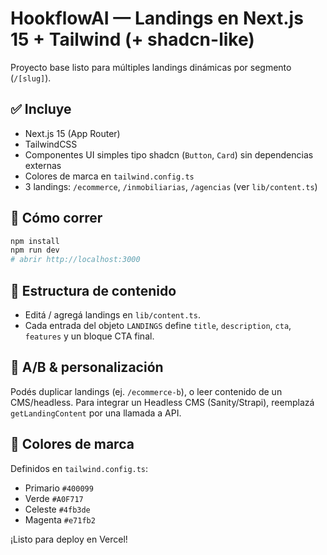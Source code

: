 
# HookflowAI — Landings en Next.js 15 + Tailwind (+ shadcn-like)

Proyecto base listo para múltiples landings dinámicas por segmento (`/[slug]`).

## ✅ Incluye
- Next.js 15 (App Router)
- TailwindCSS
- Componentes UI simples tipo shadcn (`Button`, `Card`) sin dependencias externas
- Colores de marca en `tailwind.config.ts`
- 3 landings: `/ecommerce`, `/inmobiliarias`, `/agencias` (ver `lib/content.ts`)

## 🚀 Cómo correr
```bash
npm install
npm run dev
# abrir http://localhost:3000
```

## 🧩 Estructura de contenido
- Editá / agregá landings en `lib/content.ts`.
- Cada entrada del objeto `LANDINGS` define `title`, `description`, `cta`, `features` y un bloque CTA final.

## 🧪 A/B & personalización
Podés duplicar landings (ej. `/ecommerce-b`), o leer contenido de un CMS/headless.
Para integrar un Headless CMS (Sanity/Strapi), reemplazá `getLandingContent` por una llamada a API.

## 🎨 Colores de marca
Definidos en `tailwind.config.ts`:
- Primario `#400099`
- Verde `#A0F717`
- Celeste `#4fb3de`
- Magenta `#e71fb2`

¡Listo para deploy en Vercel!
